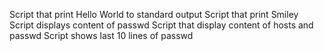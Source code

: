 Script that print Hello World to standard output
Script that print Smiley
Script displays content of passwd
Script that display content of hosts and passwd
Script shows last 10 lines of passwd
